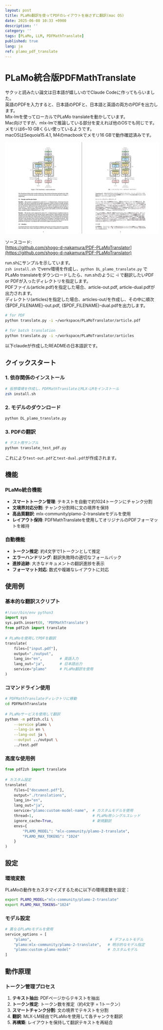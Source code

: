 ```yaml
---
layout: post
title: PLaMo翻訳を使ってPDFのレイアウトを崩さずに翻訳(mac OS)
date: 2025-06-08 10:33 +0900
description: ''
category: ''
tags: [PLaMo, LLM, PDFMathTranslate]
published: true
lang: ja
ref: plamo_pdf_translate
---
```



# PLaMo統合版PDFMathTranslate

サクッと読みたい論文は日本語が嬉しいのでClaude Codeに作ってもらいました。\
英語のPDFを入力すると、日本語のPDFと、日本語と英語の両方のPDFを出力します。\
Mlx-lmを使ってローカルでPLaMo translateを動かしています。\
Mac向けですが、mlx-lmで推論している部分を変えれば他のOSでも同じです。\
メモリは6~10 GBくらい使っているようです。\
macOSはSequoia15.4.1, M4のmacbookでメモリ16 GBで動作確認済みです。


![Example](/assets/img/2025_images/translate_example.png)


ソースコード:\
[https://github.com/shogo-d-nakamura/PDF-PLaMoTranslator](https://github.com/shogo-d-nakamura/PDF-PLaMoTranslator)


run.shにサンプルを示しています。\
`zsh install.sh` でvenv環境を作成し、`python DL_plamo_translate.py` でPLaMo translateをダウンロードしたら、run.shのように -i で翻訳したいPDF or PDFが入ったディレクトリを指定します。\
PDFファイル(article.pdf)を指定した場合、article-out.pdf, article-dual.pdfが出力されます。\
ディレクトリ(articles)を指定した場合、articles-out/を作成し、その中に順次{$PDF_FILENAME}-out.pdf, {$PDF_FILENAME}-dual.pdfを出力します。


```zsh
# for PDF
python translate.py -i ~/workspace/PLaMoTranslator/article.pdf

# for batch translation
python translate.py -i ~/workspace/PLaMoTranslator/articles
```


以下claudeが作成したREADMEの日本語訳です。




## クイックスタート

### 1. 依存関係のインストール

```zsh
# 仮想環境を作成し、PDFMathTranslateとMLX-LMをインストール
zsh install.sh
```

### 2. モデルのダウンロード
```zsh
python DL_plamo_translate.py
```

### 3. PDFの翻訳

```zsh
# テスト用サンプル
python translate_test_pdf.py
```

これにより`test-out.pdf`と`test-dual.pdf`が作成されます。

## 機能

### PLaMo統合機能
- **スマートトークン管理**: テキストを自動で約1024トークンにチャンク分割
- **文境界対応分割**: チャンク分割時に文の境界を保持
- **高品質翻訳**: mlx-community/plamo-2-translateモデルを使用
- **レイアウト保持**: PDFMathTranslateを使用してオリジナルのPDFフォーマットを維持

### 自動機能
- **トークン推定**: 約4文字で1トークンとして推定
- **エラーハンドリング**: 翻訳失敗時の適切なフォールバック
- **進捗追跡**: 大きなドキュメントの翻訳進捗を表示
- **フォーマット対応**: 数式や複雑なレイアウトに対応

## 使用例

### 基本的な翻訳スクリプト

```python
#!/usr/bin/env python3
import sys
sys.path.insert(0, 'PDFMathTranslate')
from pdf2zh import translate

# PLaMoを使用してPDFを翻訳
translate(
    files=["input.pdf"],
    output="./output",
    lang_in="en",        # 英語入力
    lang_out="ja",       # 日本語出力
    service="plamo"      # PLaMo翻訳を使用
)
```

### コマンドライン使用

```zsh
# PDFMathTranslateディレクトリに移動
cd PDFMathTranslate

# PLaMoサービスを使用して翻訳
python -m pdf2zh.cli \
    --service plamo \
    --lang-in en \
    --lang-out ja \
    --output ../output \
    ../test.pdf
```

### 高度な使用例

```python
from pdf2zh import translate

# カスタム設定
translate(
    files=["document.pdf"],
    output="./translations",
    lang_in="en",
    lang_out="ja", 
    service="plamo:custom-model-name",  # カスタムモデルを使用
    thread=1,                           # PLaMo用シングルスレッド
    ignore_cache=True,                  # 新規翻訳
    envs={
        "PLAMO_MODEL": "mlx-community/plamo-2-translate",
        "PLAMO_MAX_TOKENS": "1024"
    }
)
```

## 設定

### 環境変数

PLaMoの動作をカスタマイズするために以下の環境変数を設定：

```zsh
export PLAMO_MODEL="mlx-community/plamo-2-translate"
export PLAMO_MAX_TOKENS="1024"
```

### モデル設定

```python
# 異なるPLaMoモデルを使用
service_options = [
    "plamo",                                    # デフォルトモデル
    "plamo:mlx-community/plamo-2-translate",   # 明示的なモデル指定
    "plamo:custom-plamo-model"                 # カスタムモデル
]
```

## 動作原理

### トークン管理プロセス

1. **テキスト抽出**: PDFページからテキストを抽出
2. **トークン推定**: トークン数を推定（約4文字 = 1トークン）
3. **スマートチャンク分割**: 文の境界でテキストを分割
4. **翻訳**: MLX-LM経由でPLaMoを使用して各チャンクを翻訳
5. **再構築**: レイアウトを保持して翻訳テキストを再結合